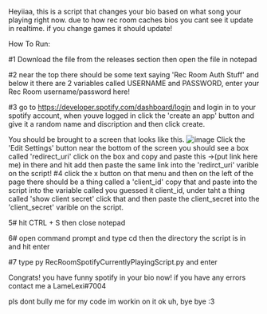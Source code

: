Heyiiaa, this is a script that changes your bio based on what song your playing right now. due to how rec room caches bios you cant see it update in realtime. if you change games it should update!

How To Run:

#1 Download the file from the releases section then open the file in notepad

#2 near the top there should be some text saying 'Rec Room Auth Stuff' and below it there are 2 variables called USERNAME and PASSWORD, enter your Rec Room username/password here!

#3 go to https://developer.spotify.com/dashboard/login and login in to your spotify account, when youve logged in click the 'create an app' button and give it a random name and discription and then click create. 

You should be brought to a screen that looks like this. 
![image](https://user-images.githubusercontent.com/105751836/197631198-9cd572f9-d68c-44fa-92ce-c0a9cd49e1a6.png)
Click the 'Edit Settings' button near the bottom of the screen you should see a box called 'redirect_uri' click on the box and copy and paste this ->(put link here me) in there and hit add then paste the same link into the 'redirct_uri' varible on the script!
#4 click the x button on that menu and then on the left of the page there should be a thing called a 'client_id' copy that and paste into the script into the variable called you guessed it client_id, under taht a thing called 'show client secret' click that and then paste the client_secret into the 'client_secret' varible on the script.

5# hit CTRL + S then close notepad

6# open command prompt and type cd then the directory the script is in and hit enter

#7 type py RecRoomSpotifyCurrentlyPlayingScript.py and enter 


Congrats! you have funny spotify in your bio now!
if you have any errors contact me a LameLexi#7004






pls dont bully me for my code im workin on it
ok uh, bye bye :3
